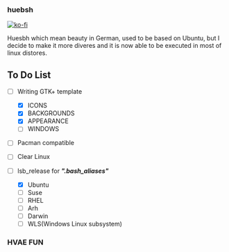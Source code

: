 ### huebsh
[![ko-fi](https://www.ko-fi.com/img/donate_sm.png)](https://ko-fi.com/T6T7IGHN)

Huesbh which mean beauty in German, used to be based on Ubuntu, but I decide to make it more diveres and it is now able to be executed in most of linux distores.

## To Do List


- [ ] Writing GTK+ template
    - [x] ICONS
    - [x] BACKGROUNDS
    - [x] APPEARANCE
    - [ ] WINDOWS

- [ ] Pacman compatible
- [ ] Clear Linux

- [ ] lsb_release for **_".bash_aliases"_**
    - [x] Ubuntu
    - [ ] Suse
    - [ ] RHEL
    - [ ] Arh
    - [ ] Darwin
    - [ ] WLS(Windows Linux subsystem)

### HVAE FUN
